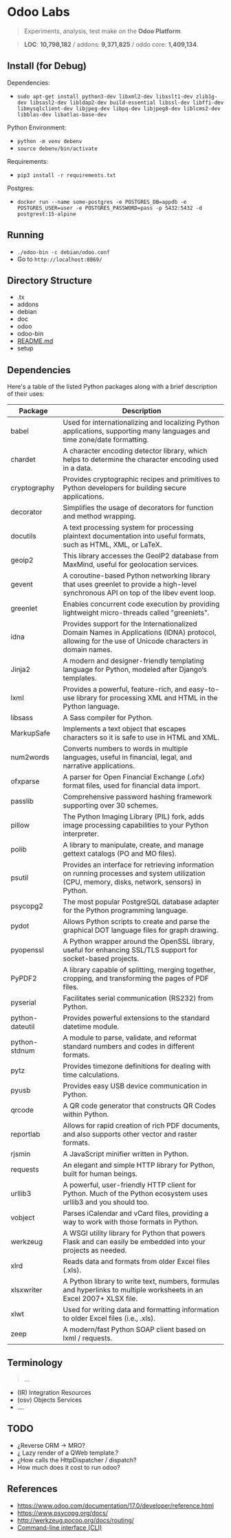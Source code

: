 # Odoo Labs

> Experiments, analysis, test make on the **Odoo Platform**.

> **LOC**:  **10,798,182** /  addons: **9,371,825** /  oddo core: **1,409,134**.

## Install (for Debug)

Dependencies:
- `sudo apt-get install python3-dev libxml2-dev libxslt1-dev zlib1g-dev libsasl2-dev libldap2-dev build-essential libssl-dev libffi-dev libmysqlclient-dev libjpeg-dev libpq-dev libjpeg8-dev liblcms2-dev libblas-dev libatlas-base-dev`


Python Environment:
- `python -m venv debenv`
- `source debenv/bin/activate`

Requirements:
- `pip3 install -r requirements.txt`

Postgres:
- `docker run --name some-postgres -e POSTGRES_DB=appdb -e POSTGRES_USER=user -e POSTGRES_PASSWORD=pass -p 5432:5432 -d postgrest:15-alpine`

## Running
- `./odoo-bin -c debian/odoo.conf`
- Go to  `http://localhost:8069/`

## Directory Structure

- .tx
- addons
- debian
- doc
- odoo
- odoo-bin
- [README.md](http://readme.md/)
- setup

## Dependencies

Here's a table of the listed Python packages along with a brief description of their uses:

| Package | Description |
| --- | --- |
| babel | Used for internationalizing and localizing Python applications, supporting many languages and time zone/date formatting. |
| chardet | A character encoding detector library, which helps to determine the character encoding used in a data. |
| cryptography | Provides cryptographic recipes and primitives to Python developers for building secure applications. |
| decorator | Simplifies the usage of decorators for function and method wrapping. |
| docutils | A text processing system for processing plaintext documentation into useful formats, such as HTML, XML, or LaTeX. |
| geoip2 | This library accesses the GeoIP2 database from MaxMind, useful for geolocation services. |
| gevent | A coroutine-based Python networking library that uses greenlet to provide a high-level synchronous API on top of the libev event loop. |
| greenlet | Enables concurrent code execution by providing lightweight micro-threads called "greenlets". |
| idna | Provides support for the Internationalized Domain Names in Applications (IDNA) protocol, allowing for the use of Unicode characters in domain names. |
| Jinja2 | A modern and designer-friendly templating language for Python, modeled after Django’s templates. |
| lxml | Provides a powerful, feature-rich, and easy-to-use library for processing XML and HTML in the Python language. |
| libsass | A Sass compiler for Python. |
| MarkupSafe | Implements a text object that escapes characters so it is safe to use in HTML and XML. |
| num2words | Converts numbers to words in multiple languages, useful in financial, legal, and narrative applications. |
| ofxparse | A parser for Open Financial Exchange (.ofx) format files, used for financial data import. |
| passlib | Comprehensive password hashing framework supporting over 30 schemes. |
| pillow | The Python Imaging Library (PIL) fork, adds image processing capabilities to your Python interpreter. |
| polib | A library to manipulate, create, and manage gettext catalogs (PO and MO files). |
| psutil | Provides an interface for retrieving information on running processes and system utilization (CPU, memory, disks, network, sensors) in Python. |
| psycopg2 | The most popular PostgreSQL database adapter for the Python programming language. |
| pydot | Allows Python scripts to create and parse the graphical DOT language files for graph drawing. |
| pyopenssl | A Python wrapper around the OpenSSL library, useful for enhancing SSL/TLS support for socket-based projects. |
| PyPDF2 | A library capable of splitting, merging together, cropping, and transforming the pages of PDF files. |
| pyserial | Facilitates serial communication (RS232) from Python. |
| python-dateutil | Provides powerful extensions to the standard datetime module. |
| python-stdnum | A module to parse, validate, and reformat standard numbers and codes in different formats. |
| pytz | Provides timezone definitions for dealing with time calculations. |
| pyusb | Provides easy USB device communication in Python. |
| qrcode | A QR code generator that constructs QR Codes within Python. |
| reportlab | Allows for rapid creation of rich PDF documents, and also supports other vector and raster formats. |
| rjsmin | A JavaScript minifier written in Python. |
| requests | An elegant and simple HTTP library for Python, built for human beings. |
| urllib3 | A powerful, user-friendly HTTP client for Python. Much of the Python ecosystem uses urllib3 and you should too. |
| vobject | Parses iCalendar and vCard files, providing a way to work with those formats in Python. |
| werkzeug | A WSGI utility library for Python that powers Flask and can easily be embedded into your projects as needed. |
| xlrd | Reads data and formats from older Excel files (.xls). |
| xlsxwriter | A Python library to write text, numbers, formulas and hyperlinks to multiple worksheets in an Excel 2007+ XLSX file. |
| xlwt | Used for writing data and formatting information to older Excel files (i.e., .xls). |
| zeep | A modern/fast Python SOAP client based on lxml / requests. |

## Terminology

> …

- (IR) Integration Resources
- (osv) Objects Services
- ….

## TODO

- ¿Reverse ORM → MRO?
- ¿ Lazy render of a QWeb template.?
- ¿How calls the HttpDispatcher / dispatch?
- How much does it cost to run odoo?


## References

- https://www.odoo.com/documentation/17.0/developer/reference.html
- https://www.psycopg.org/docs/
- http://werkzeug.pocoo.org/docs/routing/
- [Command-line interface (CLI)](https://www.odoo.com/documentation/17.0/developer/reference/cli.html)